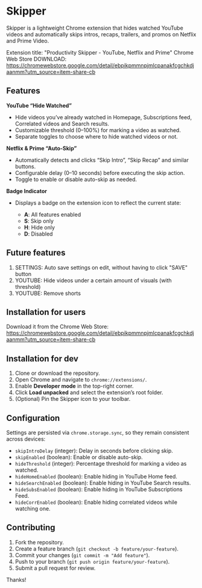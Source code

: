 # Skipper

Skipper is a lightweight Chrome extension that hides watched YouTube videos and automatically skips intros, recaps, trailers, and promos on Netflix and Prime Video.

Extension title: "Productivity Skipper - YouTube, Netflix and Prime"
Chrome Web Store DOWNLOAD: https://chromewebstore.google.com/detail/ebpikpmmnpjmlcpanakfcgchkdjaanmm?utm_source=item-share-cb

## Features

**YouTube “Hide Watched”**

- Hide videos you’ve already watched in Homepage, Subscriptions feed, Correlated videos and Search results.
- Customizable threshold (0–100%) for marking a video as watched.
- Separate toggles to choose where to hide watched videos or not.

**Netflix & Prime “Auto-Skip”**

- Automatically detects and clicks “Skip Intro”, “Skip Recap” and similar buttons.
- Configurable delay (0–10 seconds) before executing the skip action.
- Toggle to enable or disable auto-skip as needed.

**Badge Indicator**

- Displays a badge on the extension icon to reflect the current state:

  - **A**: All features enabled
  - **S**: Skip only
  - **H**: Hide only
  - **D**: Disabled

## Future features

1. SETTINGS: Auto save settings on edit, without having to click "SAVE" button
2. YOUTUBE: Hide videos under a certain amount of visuals (with threshold)
3. YOUTUBE: Remove shorts

## Installation for users

Download it from the Chrome Web Store: https://chromewebstore.google.com/detail/ebpikpmmnpjmlcpanakfcgchkdjaanmm?utm_source=item-share-cb

## Installation for dev

1. Clone or download the repository.
2. Open Chrome and navigate to `chrome://extensions/`.
3. Enable **Developer mode** in the top-right corner.
4. Click **Load unpacked** and select the extension’s root folder.
5. (Optional) Pin the Skipper icon to your toolbar.

## Configuration

Settings are persisted via `chrome.storage.sync`, so they remain consistent across devices:

- `skipIntroDelay` (integer): Delay in seconds before clicking skip.
- `skipEnabled` (boolean): Enable or disable auto-skip.
- `hideThreshold` (integer): Percentage threshold for marking a video as watched.
- `hideHomeEnabled` (boolean): Enable hiding in YouTube Home feed.
- `hideSearchEnabled` (boolean): Enable hiding in YouTube Search results.
- `hideSubsEnabled` (boolean): Enable hiding in YouTube Subscriptions Feed.
- `hideCorrEnabled` (boolean): Enable hiding correlated videos while watching one.

## Contributing

1. Fork the repository.
2. Create a feature branch (`git checkout -b feature/your-feature`).
3. Commit your changes (`git commit -m "Add feature"`).
4. Push to your branch (`git push origin feature/your-feature`).
5. Submit a pull request for review.

Thanks!
